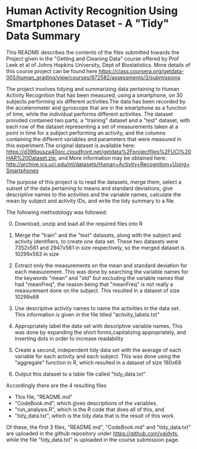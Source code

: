 Human Activity Recognition Using Smartphones Dataset - A "Tidy" Data Summary
==================================================================================
This README describes the contents of the files submitted towards the Project given in the "Getting and Cleaning Data" course offered by Prof Leek et al of Johns Hopkins University, Dept of Biostatistics. More details of this course project can be found here
https://class.coursera.org/getdata-005/human_grading/view/courses/972582/assessments/3/submissions

The project involves tidying and summarizing data pertaining to Human Activity Recognition that has been measured, using a smartphone, on 30 subjects performing six different activities.The data has been recorded by the accelerometer and gyroscope that are in the smartphone as a function of time, while the individual performs different activities. The dataset proivded contained two parts, a "training" dataset and a "test" dataset, with each row of the dataset representing a set of measurements taken at a point in time for a subject performing an activity, and the columns containing the different variables and parameters that were measured in this experiment.The original dataset is available here: https://d396qusza40orc.cloudfront.net/getdata%2Fprojectfiles%2FUCI%20HAR%20Dataset.zip, and More information may be obtained here: http://archive.ics.uci.edu/ml/datasets/Human+Activity+Recognition+Using+Smartphones 

The purpose of this project is to read the datasets, merge them, select a subset of the data pertaining to means and standard deviations, give descriptive names to the activities and the variable names, calculate the mean by subject and activity IDs, and write the tidy summary to a file. 

The following methodology was followed:

0) Download, unzip and load all the required files into R 

1) Merge the "train" and the "test" datasets, along with the subject and activity identifiers, to create one data set. These two datasets were 7352x561 and 2947x561 in size respectively, so the merged dataset is 10299x563 in size

2) Extract only the measurements on the mean and standard deviation for each measurement. 
This was done by searching the variable names for the keywords "mean" and "std" but excluding the variable names that had "meanFreq", the reason being that "meanFreq" is not really a measurement done on the subject. This resulted in a dataset of size 10299x68 

3) Use descriptive activity names to name the activities in the data set. This information is given in the file titled "activity_labels.txt"

4) Appropriately label the data set with descriptive variable names. This was done by expanding the short forms,capitalizing appropriately, and inserting dots in order to increase readability

5) Create a second, independent tidy data set with the average of each variable for each activity and each subject. This was done using the "aggregate" function in R, which resulted in a dataset of size 180x68

6) Output this dataset to a table file called "tidy_data.txt"

Accordingly there are the 4 resulting files 
- This file, "README.md"
- "CodeBook.md", which gives descriptions of the variables,
- "run_analysis.R", which is the R code that does all of this, and
- "tidy_data.txt", which is the tidy data that is the result of this work.

Of these, the first 3 files, "README.md", "CodeBook.md" and "tidy_data.txt" are uploaded in the github repository under https://github.com/vaidyts, while the file "tidy_data.txt" is uploaded in the course submission page.

